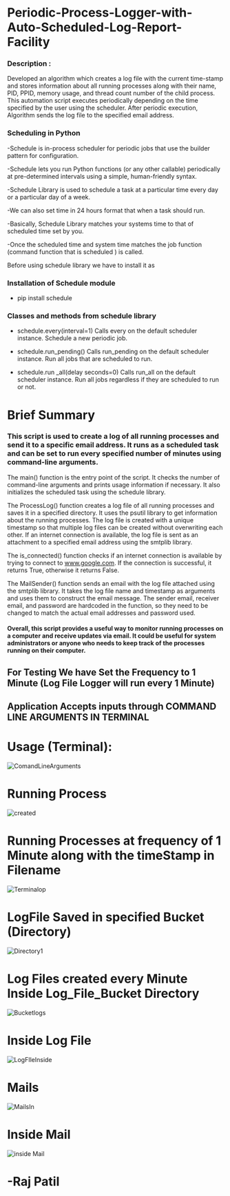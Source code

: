 # Periodic-Process-Logger-with-Auto-Scheduled-Log-Report-Facility

### Description :
Developed an algorithm which creates a log file with the current time-stamp and stores information 
about all running processes along with their name, PID, PPID, memory usage, and thread count number of the child process.
This automation script executes periodically depending on the time specified by the user using the scheduler.
After periodic execution, Algorithm sends the log file to the specified email address.

### Scheduling in Python 
 -Schedule is in-process scheduler for periodic jobs that use the builder pattern for 
  configuration. 
  
 -Schedule lets you run Python functions (or any other callable) periodically at pre-determined 
  intervals using a simple, human-friendly syntax. 
  
 -Schedule Library is used to schedule a task at a particular time every day or a 
  particular day of a week. 
  
 -We can also set time in 24 hours format that when a task should run. 
 
 -Basically, Schedule Library matches your systems time to that of scheduled time set by 
  you. 
  
 -Once the scheduled time and system time matches the job function (command function 
  that is scheduled ) is called. 
  
  Before using schedule library we have to install it as 
  ### Installation of Schedule module 
  -   pip install schedule 
  
  
  ### Classes and methods from schedule library 
  
 
  - schedule.every(interval=1) 
  Calls every on the default scheduler instance. 
  Schedule a new periodic job. 
  
  
  
  - schedule.run_pending() 
  Calls run_pending on the default scheduler instance. 
  Run all jobs that are scheduled to run. 
  
  
  
  - schedule.run _all(delay seconds=0) 
  Calls run_all on the default scheduler instance. 
  Run all jobs regardless if they are scheduled to run or not.
  
  

  
  
# Brief Summary
### This script is used to create a log of all running processes and send it to a specific email address. It runs as a scheduled task and can be set to run every specified number of minutes using command-line arguments.

The main() function is the entry point of the script. It checks the number of command-line arguments and prints usage information if necessary. It also initializes the scheduled task using the schedule library.

The ProcessLog() function creates a log file of all running processes and saves it in a specified directory. It uses the psutil library to get information about the running processes. The log file is created with a unique timestamp so that multiple log files can be created without overwriting each other. If an internet connection is available, the log file is sent as an attachment to a specified email address using the smtplib library.

The is_connected() function checks if an internet connection is available by trying to connect to www.google.com. If the connection is successful, it returns True, otherwise it returns False.

The MailSender() function sends an email with the log file attached using the smtplib library. It takes the log file name and timestamp as arguments and uses them to construct the email message. The sender email, receiver email, and password are hardcoded in the function, so they need to be changed to match the actual email addresses and password used.

#### Overall, this script provides a useful way to monitor running processes on a computer and receive updates via email. It could be useful for system administrators or anyone who needs to keep track of the processes running on their computer.
  
 ## For Testing We have Set the Frequency to 1 Minute (Log File Logger will run every 1 Minute)
 ## Application Accepts inputs through COMMAND LINE ARGUMENTS IN TERMINAL
  
 # Usage (Terminal): 
![ComandLineArguments](https://user-images.githubusercontent.com/123350287/226370155-e1cfe886-aecb-43c0-b961-fc16a2bebb8e.JPG)


# Running Process

![created](https://user-images.githubusercontent.com/123350287/226372531-135d966f-047d-499b-ad0c-512ae2f85a5d.JPG)

# Running Processes at frequency of 1 Minute along with the timeStamp in Filename
![Terminalop](https://user-images.githubusercontent.com/123350287/226375752-baa09655-09aa-4941-b93c-8819230f5592.JPG)


# LogFile Saved in specified Bucket (Directory)
![Directory1](https://user-images.githubusercontent.com/123350287/226375907-f0ae11cc-226b-43cd-8d10-f3657dfb6715.JPG)

# Log Files created every Minute Inside Log_File_Bucket Directory
![Bucketlogs](https://user-images.githubusercontent.com/123350287/226377355-751598d2-059f-4314-9cd7-070821ee4301.JPG)

# Inside Log File 

![LogFIleInside](https://user-images.githubusercontent.com/123350287/226378474-9a2d4668-707e-475e-bc0a-c111aa0e0b39.JPG)

# Mails

![MailsIn](https://user-images.githubusercontent.com/123350287/226378963-e66bfc9c-23f4-4fe1-8059-8b0b2bed8c25.JPG)


# Inside Mail

![inside Mail](https://user-images.githubusercontent.com/123350287/226380149-41ba9614-27a4-48ae-b2ba-9ed1856458aa.JPG)

#                                                              -Raj Patil
